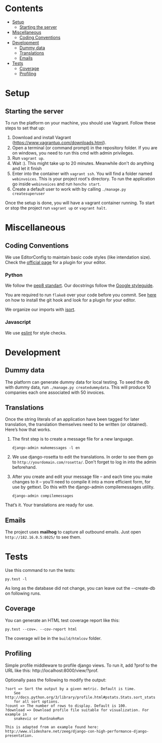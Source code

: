 Contents
========

* [Setup](#setup)
    * [Starting the server](#starting-the-server)
* [Miscellaneous](#miscellaneous)
    * [Coding Conventions](#coding-conventions)
* [Development](#daytoday)
    * [Dummy data](#dummy-data)
    * [Translations](#translations)
    * [Emails](#emails)
* [Tests](#tests)
    * [Coverage](#coverage)
    * [Profiling](#profiling)

Setup
=====

Starting the server
-------------------

To run the platform on your machine, you should use Vagrant. Follow these
steps to set that up:

1. Download and install Vagrant (https://www.vagrantup.com/downloads.html).
2. Open a terminal (or command prompt) in the repository folder. If you
are on windows, you need to run this cmd with admin privileges.
4. Run `vagrant up`.
5. Wait :). This might take up to 20 minutes. Meanwhile don't do anything
and let it finish
6. Enter into the container with `vagrant ssh`. You will find a folder named `webinvoices`. This is your project root's 
directory. To run the application go inside `webinvoices` and run `honcho start`.
7. Create a default user to work with by calling `./manage.py createsuperuser`

Once the setup is done, you will have a vagrant container running. To
start or stop the project run `vagrant up` or `vagrant halt`.

Miscellaneous
=============

Coding Conventions
------------------
We use EditorConfig to maintain basic code styles (like intendation size).
Check the [official page](http://editorconfig.org/#download) for a plugin for
your editor.

### Python
We follow the [pep8 standart](https://www.python.org/dev/peps/pep-0008/).
Our docstrings follow the [Google styleguide](https://google.github.io/styleguide/pyguide.html#Comments).

You are required to run `flake8` over your code before you commit. See [here](https://flake8.readthedocs.org/en/latest/vcs.html) on how to install the git
hook and look for a plugin for your editor.

We organize our imports with [isort](https://github.com/timothycrosley/isort).

### Javascript
We use [eslint](http://eslint.org/) for style checks.



Development
===========

Dummy data
----------
The platform can generate dummy data for local testing. To seed the db with
dummy data, run `./manage.py createdummydata`. This will produce 10 companies each one associated with 50 invoices.

Translations
------------

Once the string literals of an application have been tagged for later translation, the translation themselves need to be written (or obtained). Here’s how that works.

1. The first step is to create a message file for a new language.

    `django-admin makemessages -l en`
    
2. We use django-rosetta to edit the translations. In order to see them go to ``http://yourdomain.com/rosetta/``. Don't forget to log in into the admin beforehand.
    
3. After you create and edit your message file – and each time you make changes to it – you’ll need to compile it into a more efficient form, for use by gettext. Do this with the django-admin compilemessages utility.
    
    `django-admin compilemessages`
    
That’s it. Your translations are ready for use.

Emails
-----
The project uses **mailhog** to capture all outbound emails. Just open `http://182.16.0.5:8025/` to see them.

    
Tests
=====
Use this command to run the tests:
```
py.test -l
```
As long as the database did not change, you can leave out the --create-db on
following runs.


Coverage
--------
You can generate an HTML test coverage report like this:
```
py.test --cov=. --cov-report html
```
The coverage wil be in the `build/htmlcov` folder.

Profiling
---------
Simple profile middleware to profile django views. To run it, add ?prof to
the URL like this: http://localhost:8000/view/?prof.

Optionally pass the following to modify the output:

    ?sort => Sort the output by a given metric. Default is time.
        See http://docs.python.org/3/library/profile.html#pstats.Stats.sort_stats
        for all sort options.
    ?count => The number of rows to display. Default is 100.
    ?download => Download profile file suitable for visualization. For example in
        snakeviz or RunSnakeRun

    This is adapted from an example found here:
    http://www.slideshare.net/zeeg/django-con-high-performance-django-presentation.
